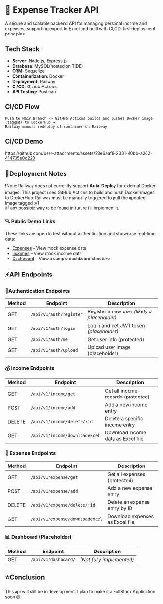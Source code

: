 
# 🚀 Expense Tracker API

A secure and scalable backend API for managing personal income and expenses, supporting export to Excel and built with CI/CD-first deployment principles.


## Tech Stack


- **Server:** Node.js, Express.js
- **Database:** MySQL(hosted on TiDB)
- **ORM:** Sequelize
- **Containerization:** Docker
- **Deployment:** Railway
- **CI/CD:** Github Actions
- **API Testing:** Postman



## CI/CD Flow
```
Push to Main Branch -> GitHub Actions builds and pushes Docker image (tagged) to DockerHub → 
Railway manual redeploy of container on Railway
```
## CI/CD Demo  

https://github.com/user-attachments/assets/23e6aaf8-2331-40bb-a262-414735e0c220
##  📝Deployment Notes
❗️Note: Railway does not currently support **Auto-Deploy** for external Docker images. This project uses GitHub Actions to build and push Docker images to DockerHub. Railway must be manually triggered to pull the updated image tagged :v1  
❕If any possible way to be found in future I'll implement it.
### 🔍 Public Demo Links

These links are open to test without authentication and showcase real-time data:

- [Expenses](https://expense-tracker-production-c40a.up.railway.app/api/v1/demo/expense) – View mock expense data
- [Incomes](https://expense-tracker-production-c40a.up.railway.app/api/v1/demo/income) – View mock income data
- [Dashboard](https://expense-tracker-production-c40a.up.railway.app/api/v1/mock-public-dashboard) – View a sample dashboard structure

## ⚡API Endpoints 

### 🔐Authentication Endpoints

| Method | Endpoint                | Description                                  |
| ------ | ----------------------- | -------------------------------------------- |
| GET    | `/api/v1/auth/register` | Register a new user *(likely a placeholder)* |
| GET    | `/api/v1/auth/login`    | Login and get JWT token *(placeholder)*      |
| GET    | `/api/v1/auth/me`       | Get user info (protected)                    |
| GET    | `/api/v1/auth/upload`   | Upload user image (placeholder)              |


### 💰 Income Endpoints

| Method | Endpoint                       | Description                        |
| ------ | ------------------------------ | ---------------------------------- |
| GET    | `/api/v1/income/get`           | Get all income records (protected) |
| POST   | `/api/v1/income/add`           | Add a new income entry             |
| DELETE | `/api/v1/income/delete/:id`    | Delete a specific income entry     |
| GET    | `/api/v1/income/downloadexcel` | Download income data as Excel file |


### 💸 Expense Endpoints

| Method | Endpoint                        | Description                     |
| ------ | ------------------------------- | ------------------------------- |
| GET    | `/api/v1/expense/get`           | Get all expenses (protected)    |
| POST   | `/api/v1/expense/add`           | Add a new expense entry         |
| DELETE | `/api/v1/expense/delete/:id`    | Delete an expense entry by ID   |
| GET    | `/api/v1/expense/downloadexcel` | Download expenses as Excel file |


### 📊 Dashboard (Placeholder)

| Method | Endpoint             | Description               |
| ------ | -------------------- | ------------------------- |
| GET    | `/api/v1/dashboard/` | *(Not fully implemented)* |

## ⭐Conclusion 
This api will still be in development. I plan to make it a FullStack Application soon 😊.